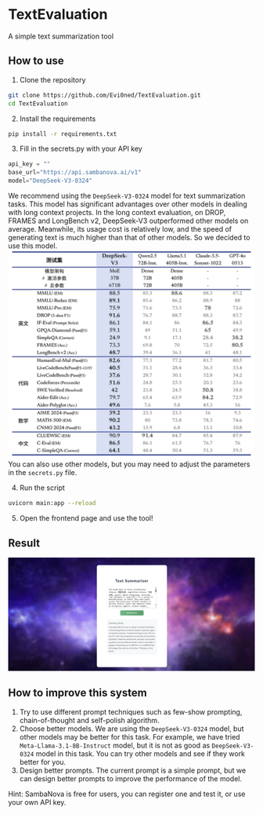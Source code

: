 # TextEvaluation
A simple text summarization tool

## How to use

1. Clone the repository
```bash
git clone https://github.com/Evi0ned/TextEvaluation.git
cd TextEvaluation
```
2. Install the requirements
```bash
pip install -r requirements.txt
```
3. Fill in the secrets.py with your API key
```python
api_key = ""
base_url="https://api.sambanova.ai/v1"
model="DeepSeek-V3-0324"
```
We recommend using the `DeepSeek-V3-0324` model for text summarization tasks. This model has significant advantages over other models in dealing with long context projects. In the long context evaluation, on DROP, FRAMES and LongBench v2, DeepSeek-V3 outperformed other models on average. Meanwhile, its usage cost is relatively low, and the speed of generating text is much higher than that of other models. So we decided to use this model.
![alt text](image.png)
You can also use other models, but you may need to adjust the parameters in the `secrets.py` file.

4. Run the script
```bash
uvicorn main:app --reload
```
5. Open the frontend page and use the tool!

## Result
![alt text](Result.png)

## How to improve this system
1. Try to use different prompt techniques such as few-show prompting, chain-of-thought and self-polish algorithm.
2. Choose better models. We are using the `DeepSeek-V3-0324` model, but other models may be better for this task. For example, we have tried `Meta-Llama-3.1-8B-Instruct` model, but it is not as good as `DeepSeek-V3-0324` model in this task. You can try other models and see if they work better for you.
3. Design better prompts. The current prompt is a simple prompt, but we can design better prompts to improve the performance of the model. 


Hint: SambaNova is free for users, you can register one and test it, or use your own API key.
